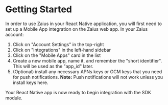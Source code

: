 # Getting Started

In order to use Zaius in your React Native application, you will first need to set up a Mobile App integration on the Zaius web app. In your Zaius account:

1. Click on "Account Settings" in the top-right  
2. Click on "Integrations" in the left-hand sidebar  
3. Click on the "Mobile Apps" card in the list  
4. Create a new mobile app, name it, and remember the "short identifier". This will be used as the "app\_id" later.  
5. \(Optional\) install any necessary APNs keys or GCM keys that you need for push notifications. **Note:** Push notifications will not work unless you install keys here.

Your React Native app is now ready to begin integration with the SDK module.

